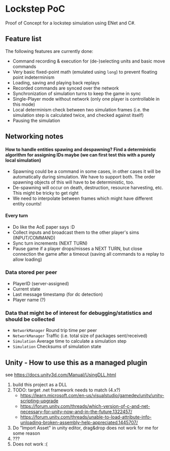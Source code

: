 # Lockstep PoC

Proof of Concept for a lockstep simulation using ENet and C#.

## Feature list

The following features are currently done:
- Command recording & execution for (de-)selecting units and basic move commands
- Very basic fixed-point math (emulated using `long`) to prevent floating point indeterminism
- Loading, saving and playing back replays
- Recorded commands are synced over the network
- Synchronization of simulation turns to keep the game in sync
- Single-Player mode without network (only one player is controllable in this mode)
- Local determinism check between two simulation frames (i.e. the simulation step is calculated twice, and checked against itself)
- Pausing the simulation

## Networking notes

#### How to handle entities spawing and despawning? Find a deterministic algorithm for assigning IDs maybe (we can first test this with a purely local simulation)
- Spawning could be a command in some cases, in other cases it will be automatically during simulation. We have to support both. The order spawning objects of this will have to be deterministic, too.
- De-spawning will occur on death, destruction, resource harvesting, etc. This might be tricky to get right
- We need to interpolate between frames which might have different entity counts!

#### Every turn
- Do like the AoE paper says :D
- Collect inputs and broadcast them to the other player's sims (INPUT/COMMAND)
- Sync turn increments (NEXT TURN)
- Pause game if a player drops/misses a NEXT TURN, but close connection the game after a timeout (saving all commands to a replay to allow loading)

### Data stored per peer

- PlayerID (server-assigned)
- Current state
- Last message timestamp (for dc detection)
- Player name (?)

### Data that might be of interest for debugging/statistics and should be collected

- `NetworkManager` Round trip time per peer
- `NetworkManager` Traffic (i.e. total size of packages sent/received)
- `Simulation` Average time to calculate a simulation step
- `Simulation` Checksums of simulation state

## Unity - How to use this as a managed plugin

see https://docs.unity3d.com/Manual/UsingDLL.html

1. build this project as a DLL
2. TODO: target .net framework needs to match (4.x?)
   - https://learn.microsoft.com/en-us/visualstudio/gamedev/unity/unity-scripting-upgrade
   - https://forum.unity.com/threads/which-version-of-c-and-net-necessary-for-unity-now-and-in-the-future.1322457/
   - https://forum.unity.com/threads/unable-to-load-attribute-info-unloading-broken-assembly-help-appreciated.1445707/
3. Do "Import Asset" in unity editor, drag&drop does not work for me for some reason
4. ???
5. Does not work :(
